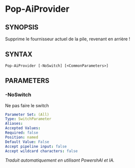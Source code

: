 ﻿---
external help file: powershai-help.xml
schema: 2.0.0
powershai: true
---

# Pop-AiProvider

## SYNOPSIS <!--!= @#Synop !-->
Supprime le fournisseur actuel de la pile, revenant en arrière !

## SYNTAX <!--!= @#Syntax !-->

```
Pop-AiProvider [-NoSwitch] [<CommonParameters>]
```

## PARAMETERS <!--!= @#Params !-->

### -NoSwitch
Ne pas faire le switch

```yml
Parameter Set: (All)
Type: SwitchParameter
Aliases: 
Accepted Values: 
Required: false
Position: named
Default Value: False
Accept pipeline input: false
Accept wildcard characters: false
```


<!--PowershaiAiDocBlockStart-->
_Traduit automatiquement en utilisant PowershAI et IA._
<!--PowershaiAiDocBlockEnd-->
